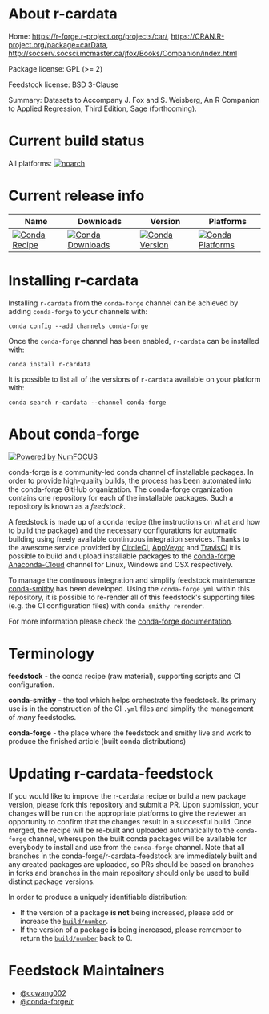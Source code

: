 <!--
# -*- mode: jinja -*-
-->

About r-cardata
===============

Home: https://r-forge.r-project.org/projects/car/, https://CRAN.R-project.org/package=carData, http://socserv.socsci.mcmaster.ca/jfox/Books/Companion/index.html

Package license: GPL (>= 2)

Feedstock license: BSD 3-Clause

Summary:  Datasets to Accompany J. Fox and S. Weisberg,  An R Companion to Applied Regression, Third Edition, Sage (forthcoming).



Current build status
====================

All platforms:
[![noarch](https://img.shields.io/circleci/project/github/conda-forge/r-cardata-feedstock/master.svg?label=noarch)](https://circleci.com/gh/conda-forge/r-cardata-feedstock)

Current release info
====================

| Name | Downloads | Version | Platforms |
| --- | --- | --- | --- |
| [![Conda Recipe](https://img.shields.io/badge/recipe-r--cardata-green.svg)](https://anaconda.org/conda-forge/r-cardata) | [![Conda Downloads](https://img.shields.io/conda/dn/conda-forge/r-cardata.svg)](https://anaconda.org/conda-forge/r-cardata) | [![Conda Version](https://img.shields.io/conda/vn/conda-forge/r-cardata.svg)](https://anaconda.org/conda-forge/r-cardata) | [![Conda Platforms](https://img.shields.io/conda/pn/conda-forge/r-cardata.svg)](https://anaconda.org/conda-forge/r-cardata) |

Installing r-cardata
====================

Installing `r-cardata` from the `conda-forge` channel can be achieved by adding `conda-forge` to your channels with:

```
conda config --add channels conda-forge
```

Once the `conda-forge` channel has been enabled, `r-cardata` can be installed with:

```
conda install r-cardata
```

It is possible to list all of the versions of `r-cardata` available on your platform with:

```
conda search r-cardata --channel conda-forge
```


About conda-forge
=================

[![Powered by NumFOCUS](https://img.shields.io/badge/powered%20by-NumFOCUS-orange.svg?style=flat&colorA=E1523D&colorB=007D8A)](http://numfocus.org)

conda-forge is a community-led conda channel of installable packages.
In order to provide high-quality builds, the process has been automated into the
conda-forge GitHub organization. The conda-forge organization contains one repository
for each of the installable packages. Such a repository is known as a *feedstock*.

A feedstock is made up of a conda recipe (the instructions on what and how to build
the package) and the necessary configurations for automatic building using freely
available continuous integration services. Thanks to the awesome service provided by
[CircleCI](https://circleci.com/), [AppVeyor](https://www.appveyor.com/)
and [TravisCI](https://travis-ci.org/) it is possible to build and upload installable
packages to the [conda-forge](https://anaconda.org/conda-forge)
[Anaconda-Cloud](https://anaconda.org/) channel for Linux, Windows and OSX respectively.

To manage the continuous integration and simplify feedstock maintenance
[conda-smithy](https://github.com/conda-forge/conda-smithy) has been developed.
Using the ``conda-forge.yml`` within this repository, it is possible to re-render all of
this feedstock's supporting files (e.g. the CI configuration files) with ``conda smithy rerender``.

For more information please check the [conda-forge documentation](https://conda-forge.org/docs/).

Terminology
===========

**feedstock** - the conda recipe (raw material), supporting scripts and CI configuration.

**conda-smithy** - the tool which helps orchestrate the feedstock.
                   Its primary use is in the construction of the CI ``.yml`` files
                   and simplify the management of *many* feedstocks.

**conda-forge** - the place where the feedstock and smithy live and work to
                  produce the finished article (built conda distributions)


Updating r-cardata-feedstock
============================

If you would like to improve the r-cardata recipe or build a new
package version, please fork this repository and submit a PR. Upon submission,
your changes will be run on the appropriate platforms to give the reviewer an
opportunity to confirm that the changes result in a successful build. Once
merged, the recipe will be re-built and uploaded automatically to the
`conda-forge` channel, whereupon the built conda packages will be available for
everybody to install and use from the `conda-forge` channel.
Note that all branches in the conda-forge/r-cardata-feedstock are
immediately built and any created packages are uploaded, so PRs should be based
on branches in forks and branches in the main repository should only be used to
build distinct package versions.

In order to produce a uniquely identifiable distribution:
 * If the version of a package **is not** being increased, please add or increase
   the [``build/number``](https://conda.io/docs/user-guide/tasks/build-packages/define-metadata.html#build-number-and-string).
 * If the version of a package **is** being increased, please remember to return
   the [``build/number``](https://conda.io/docs/user-guide/tasks/build-packages/define-metadata.html#build-number-and-string)
   back to 0.

Feedstock Maintainers
=====================

* [@ccwang002](https://github.com/ccwang002/)
* [@conda-forge/r](https://github.com/conda-forge/r/)

